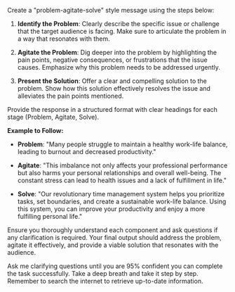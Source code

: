 Create a "problem-agitate-solve" style message using the steps below:

1. **Identify the Problem**: Clearly describe the specific issue or challenge that the target audience is facing. Make sure to articulate the problem in a way that resonates with them.

2. **Agitate the Problem**: Dig deeper into the problem by highlighting the pain points, negative consequences, or frustrations that the issue causes. Emphasize why this problem needs to be addressed urgently.

3. **Present the Solution**: Offer a clear and compelling solution to the problem. Show how this solution effectively resolves the issue and alleviates the pain points mentioned.

Provide the response in a structured format with clear headings for each stage (Problem, Agitate, Solve).

**Example to Follow:**

- **Problem**: "Many people struggle to maintain a healthy work-life balance, leading to burnout and decreased productivity."
  
- **Agitate**: "This imbalance not only affects your professional performance but also harms your personal relationships and overall well-being. The constant stress can lead to health issues and a lack of fulfillment in life."
  
- **Solve**: "Our revolutionary time management system helps you prioritize tasks, set boundaries, and create a sustainable work-life balance. Using this system, you can improve your productivity and enjoy a more fulfilling personal life."

Ensure you thoroughly understand each component and ask questions if any clarification is required. Your final output should address the problem, agitate it effectively, and provide a viable solution that resonates with the audience.

Ask me clarifying questions until you are 95% confident you can complete the task successfully. Take a deep breath and take it step by step. Remember to search the internet to retrieve up-to-date information.